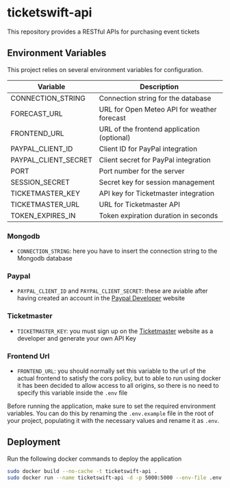 # ticketswift-api

This repository provides a RESTful APIs for purchasing event tickets

## Environment Variables

This project relies on several environment variables for configuration.

| Variable             | Description                                 |
| -------------------- | ------------------------------------------- |
| CONNECTION_STRING    | Connection string for the database          |
| FORECAST_URL         | URL for Open Meteo API for weather forecast |
| FRONTEND_URL         | URL of the frontend application (optional)  |
| PAYPAL_CLIENT_ID     | Client ID for PayPal integration            |
| PAYPAL_CLIENT_SECRET | Client secret for PayPal integration        |
| PORT                 | Port number for the server                  |
| SESSION_SECRET       | Secret key for session management           |
| TICKETMASTER_KEY     | API key for Ticketmaster integration        |
| TICKETMASTER_URL     | URL for Ticketmaster API                    |
| TOKEN_EXPIRES_IN     | Token expiration duration in seconds        |

### Mongodb

-   `CONNECTION_STRING`: here you have to insert the connection string to the Mongodb database

### Paypal

-   `PAYPAL_CLIENT_ID` and `PAYPAL_CLIENT_SECRET`: these are aviable after having created an account in the [Paypal Developer](https://developer.paypal.com/docs/api/payments/v1/) website

### Ticketmaster

-   `TICKETMASTER_KEY`: you must sign up on the [Ticketmaster](https://developer-acct.ticketmaster.com/user/login) website as a developer and generate your own API Key

### Frontend Url

-   `FRONTEND_URL`: you should normally set this variable to the url of the
    actual frontend to satisfy the cors policy, but to able to run using
    docker it has been decided to allow access to all origins, so there is no need to specify this variable inside the `.env` file

Before running the application, make sure to set the required environment variables. You can do this by renaming the `.env.example` file in the root of your project, populating it with the necessary values and rename it as `.env`.

## Deployment

Run the following docker commands to deploy the application

```bash
sudo docker build --no-cache -t ticketswift-api .
sudo docker run --name ticketswift-api -d -p 5000:5000 --env-file .env ticketswift-api
```
